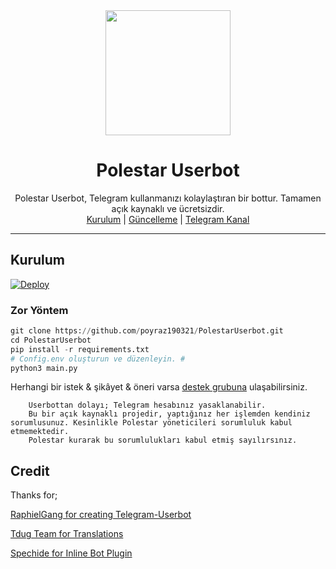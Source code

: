 <div align="center">
  <img src="https://i.imgyukle.com/2020/09/15/xFYeuU.jpg" width="200" height="200">
  <h1>Polestar Userbot</h1>
</div>
<p align="center">
    Polestar Userbot, Telegram kullanmanızı kolaylaştıran bir bottur. Tamamen açık kaynaklı ve ücretsizdir.
    <br>
        <a href="https://github.com/poyraz190321/PolestarUserbot/blob/master/README.md#kurulum">Kurulum</a> |
        <a href="https://github.com/poyraz190321/PolestarUserbot/wiki/G%C3%BCncelleme">Güncelleme</a> |
        <a href="https://t.me/PolestarUserbot">Telegram Kanal</a>
    <br>
</p>

----

## Kurulum

[![Deploy](https://www.herokucdn.com/deploy/button.svg)](https://heroku.com/deploy?template=https://github.com/poyraz190321/PolestarUserbot)
### Zor Yöntem
```python
git clone https://github.com/poyraz190321/PolestarUserbot.git
cd PolestarUserbot
pip install -r requirements.txt
# Config.env oluşturun ve düzenleyin. #
python3 main.py
```
 
Herhangi bir istek & şikâyet & öneri varsa [destek grubuna](https://t.me/polestarsupport) ulaşabilirsiniz.

```
    Userbottan dolayı; Telegram hesabınız yasaklanabilir.
    Bu bir açık kaynaklı projedir, yaptığınız her işlemden kendiniz sorumlusunuz. Kesinlikle Polestar yöneticileri sorumluluk kabul etmemektedir.
    Polestar kurarak bu sorumlulukları kabul etmiş sayılırsınız.
```

## Credit
Thanks for;

[RaphielGang for creating Telegram-Userbot](https://github.com/RaphielGang)

[Tdug Team for Translations](https://github.com/TeamDerUntergang)

[Spechide for Inline Bot Plugin](https://github.com/Spechide)
